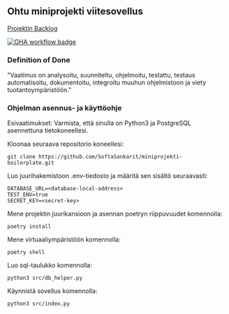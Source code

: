 ## Ohtu miniprojekti viitesovellus

[Projektin Backlog](https://docs.google.com/spreadsheets/d/18hvBnpqpfrvLp4IAaIMx_yBNn7XAfu3UsJ9Jm_BIFVE/edit?usp=sharing)

[![GHA workflow badge](https://github.com/SoftaSankarit/miniprojekti-boilerplate/workflows/CI/badge.svg)](https://github.com/SoftaSankarit/miniprojekti-boilerplate/actions)

### Definition of Done
"Vaatimus on analysoitu, suunniteltu, ohjelmoitu, testattu, testaus automatisoitu, dokumentoitu, integroitu muuhun ohjelmistoon ja viety tuotantoympäristöön."

### Ohjelman asennus- ja käyttöohje

Esivaatimukset: Varmista, että sinulla on Python3 ja PostgreSQL asennettuna tietokoneellesi.

Kloonaa seuraava repositorio koneellesi:
```
git clone https://github.com/SoftaSankarit/miniprojekti-boilerplate.git
```
Luo juurihakemistoon .env-tiedosto ja määritä sen sisältö seuraavasti:
```
DATABASE_URL=<database-local-address>
TEST_ENV=true
SECRET_KEY=<secret-key>
```
Mene projektin juurikansioon ja asennan poetryn riippuvuudet komennolla:
```
poetry install
```
Mene virtuaaliympäristöön komennolla:
```
poetry shell
```
Luo sql-taulukko komennolla:
```
python3 src/db_helper.py
```
Käynnistä sovellus komennolla:
```
python3 src/index.py
```